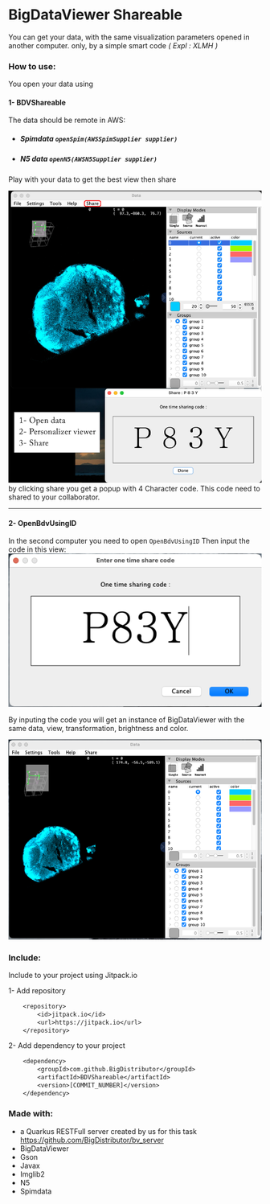 # BigDataViewer Shareable 

You can get your data, with the same visualization parameters opened in another computer. only, by a simple smart code  _( Expl : XLMH )_

### How to use:

You open your data using
#### 1- BDVShareable
The data should be remote in AWS: 
- ##### Spimdata `openSpim(AWSSpimSupplier supplier)`
- #####  N5 data `openN5(AWSN5Supplier supplier)`

Play with your data to get the best view then share

![APIs](img/img1.jpg)
by clicking share you get a popup with 4 Character code.
This code need to shared to your collaborator.

----
#### 2- OpenBdvUsingID
In the second computer you need to open `OpenBdvUsingID`
Then input the code in this view:
![APIs](img/share.png)

By inputing the code you will get an instance of BigDataViewer with the same data, view, transformation, brightness and color.

![APIs](img/result.png)


### Include:
Include to your project using Jitpack.io

1- Add repository

        <repository>
            <id>jitpack.io</id>
            <url>https://jitpack.io</url>
        </repository>

2- Add dependency to your project

        <dependency>
            <groupId>com.github.BigDistributor</groupId>
            <artifactId>BDVShareable</artifactId>
            <version>[COMMIT_NUMBER]</version>
        </dependency>


### Made with: 
- a Quarkus RESTFull server created by us for this task https://github.com/BigDistributor/bv_server
- BigDataViewer
- Gson
- Javax
- Imglib2
- N5
- Spimdata